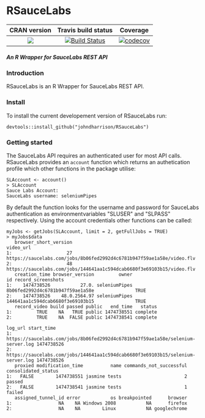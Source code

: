 RSauceLabs
==========================
| CRAN version       | Travis build status    | Coverage |
|:-------------:|:-------------:|:-------------:|
| [![](http://www.r-pkg.org/badges/version/RSauceLabs)](http://cran.rstudio.com/web/packages/RSauceLabs/index.html) | [![Build Status](https://travis-ci.org/johndharrison/RSauceLabs.svg?branch=master)](https://travis-ci.org/johndharrison/RSauceLabs) | [![codecov](https://codecov.io/gh/johndharrison/RSauceLabs/branch/master/graph/badge.svg)](https://codecov.io/gh/johndharrison/RSauceLabs) |


 
##### *An R Wrapper for SauceLabs REST API*

### Introduction

RSauceLabs is an R Wrapper for SauceLabs REST API.

### Install


To install the current developement version of RSauceLabs run:

```
devtools::install_github("johndharrison/RSauceLabs")
```


### Getting started

The SauceLabs API requires an authenticated user for most API calls. RSauceLabs provides an `account` function which returns an authetication profile which other functions in the package utilise:

```
SLAccount <- account()
> SLAccount
Sauce Labs Account:
SauceLabs username: seleniumPipes
```

By default the function looks for the username and password for SauceLabs authentication as environmentvariables "SLUSER" and "SLPASS" respectively. Using the account credentials other functions can be called:

```
myJobs <- getJobs(SLAccount, limit = 2, getFullJobs = TRUE)
> myJobs$data
   browser_short_version                                                             video_url
1:                    27 https://saucelabs.com/jobs/8b06fed2992d4c6781b947f59ae1a58e/video.flv
2:                    48 https://saucelabs.com/jobs/144641aa1c594dcab6680f3e69103b15/video.flv
   creation_time browser_version         owner                               id record_screenshots
1:    1474738526           27.0. seleniumPipes 8b06fed2992d4c6781b947f59ae1a58e               TRUE
2:    1474738526    48.0.2564.97 seleniumPipes 144641aa1c594dcab6680f3e69103b15               TRUE
   record_video build passed public   end_time   status
1:         TRUE    NA   TRUE public 1474738551 complete
2:         TRUE    NA  FALSE public 1474738541 complete
                                                                           log_url start_time
1: https://saucelabs.com/jobs/8b06fed2992d4c6781b947f59ae1a58e/selenium-server.log 1474738526
2: https://saucelabs.com/jobs/144641aa1c594dcab6680f3e69103b15/selenium-server.log 1474738526
   proxied modification_time          name commands_not_successful consolidated_status
1:   FALSE        1474738551 jasmine tests                       2              passed
2:   FALSE        1474738541 jasmine tests                       1              failed
   assigned_tunnel_id error           os breakpointed      browser
1:                 NA    NA Windows 2008           NA      firefox
2:                 NA    NA        Linux           NA googlechrome
```




